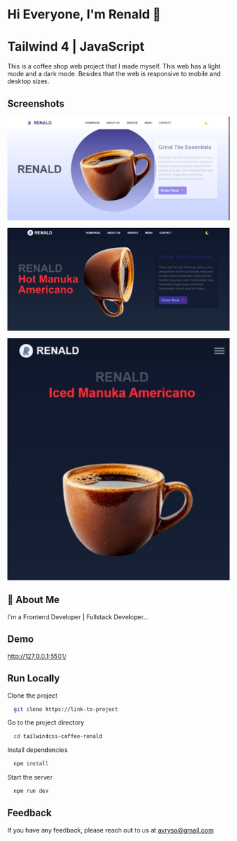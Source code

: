 # Hi Everyone, I'm Renald 👋

# Tailwind 4 | JavaScript

This is a coffee shop web project that I made myself. This web has a light mode and a dark mode. Besides that the web is responsive to mobile and desktop sizes.

## Screenshots

![App Screenshot](./img/light-mode.jpeg)

![App Screenshot](./img/dark-mode.jpeg)

![App Screenshot](./img/mobile-dark.jpeg)

## 🚀 About Me

I'm a Frontend Developer | Fullstack Developer...

## Demo

http://127.0.0.1:5501/

## Run Locally

Clone the project

```bash
  git clone https://link-to-project
```

Go to the project directory

```bash
  cd tailwindcss-coffee-renald
```

Install dependencies

```bash
  npm install
```

Start the server

```bash
  npm run dev
```

## Feedback

If you have any feedback, please reach out to us at avryso@gmail.com
